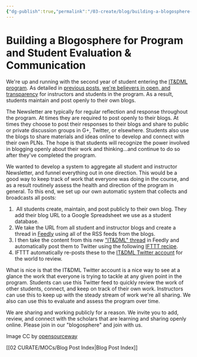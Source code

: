 ```yaml
---
{"dg-publish":true,"permalink":"/03-create/blog/building-a-blogosphere-for-program-and-student-evaluation-and-communication/","title":"Building a \"Blogosphere\" for Program and Student Evaluation & Communication","tags":["assessment","itdml"]}
---
```


# Building a Blogosphere for Program and Student Evaluation & Communication

We're up and running with the second year of student entering the [IT&DML program](http://www.newhaven.edu/4486/academic-programs/graduate-programs/instructional-technologies/). As detailed in [previous posts](http://wiobyrne.com/tag/itdml/), [we're believers in open, and transparency](http://wiobyrne.com/transparency-and-the-instructional-technology-digital-media-literacy-itdml-program/) for instructors and students in the program. As a result, students maintain and post openly to their own blogs.

The Newsletter are typically for regular reflection and response throughout the program. At times they are required to post openly to their blogs. At times they choose to post their responses to their blogs and share to public or private discussion groups in G+, Twitter, or elsewhere. Students also use the blogs to share materials and ideas online to develop and connect with their own PLNs. The hope is that students will recognize the power involved in blogging openly about their work and thinking...and continue to do so after they've completed the program.

We wanted to develop a system to aggregate all student and instructor Newsletter, and funnel everything out in one direction. This would be a good way to keep track of work that everyone was doing in the course, and as a result routinely assess the health and direction of the program in general. To this end, we set up our own automatic system that collects and broadcasts all posts:

1.  All students create, maintain, and post publicly to their own blog. They add their blog URL to a Google Spreadsheet we use as a student database. 
2. We take the URL from all student and instructor blogs and create a thread in [Feedly](http://www.google.com/url?q=http%3A%2F%2Ffeedly.com%2F&sa=D&sntz=1&usg=AFQjCNHY5cmqTccrE2MGUv1Q8XnWI1W3DQ) using all of the RSS feeds from the blogs.
3. I then take the content from this new ["IT&DML" thread](http://www.google.com/url?q=http%3A%2F%2Ffeedly.com%2Findex.html%23category%252FIT%252BDML&sa=D&sntz=1&usg=AFQjCNFRCScjYill5fPijR9zlqpx1b9UCw) in Feedly and automatically post them to Twitter using the following [IFTTT recipe](https://ifttt.com/myrecipes/personal/5069087). 
4. IFTTT automatically re-posts these to the [IT&DML Twitter account](https://twitter.com/itdml) for the world to review.

What is nice is that the IT&DML Twitter account is a nice way to see at a glance the work that everyone is trying to tackle at any given point in the program. Students can use this Twitter feed to quickly review the work of other students, connect, and keep on track of their own work. Instructors can use this to keep up with the steady stream of work we're all sharing. We also can use this to evaluate and assess the program over time.

We are sharing and working publicly for a reason. We invite you to add, review, and connect with the scholars that are learning and sharing openly online. Please join in our "blogosphere" and join with us.

Image CC by [opensourceway](https://www.flickr.com/photos/opensourceway/5364620846/in/set-72157628499533033)

[[02 CURATE/MOCs/Blog Post Index\|Blog Post Index]]
